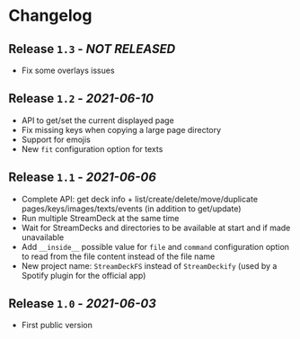 # Changelog

## Release `1.3` - *NOT RELEASED*

- Fix some overlays issues

## Release `1.2` - *2021-06-10*

- API to get/set the current displayed page
- Fix missing keys when copying a large page directory
- Support for emojis
- New `fit` configuration option for texts


## Release `1.1` - *2021-06-06*

- Complete API: get deck info + list/create/delete/move/duplicate pages/keys/images/texts/events (in addition to get/update) 
- Run multiple StreamDeck at the same time
- Wait for StreamDecks and directories to be available at start and if made unavailable
- Add `__inside__` possible value for `file` and `command` configuration option to read from the file content instead of the file name
- New project name: `StreamDeckFS` instead of `StreamDeckify` (used by a Spotify plugin for the official app)


## Release `1.0` - *2021-06-03*

- First public version